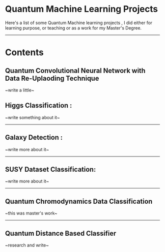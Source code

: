 # Quantum Machine Learning Projects



Here's a list of some Quantum Machine learning projects , I did either for learning purpose, or teaching or as a work for my Master's Degree.

----

# Contents



## Quantum Convolutional Neural Network with Data Re-Uplaoding Technique

~write a little~

## Higgs Classification : 

~write something about it~


-----

## Galaxy Detection :

~write more about it~


-----

## SUSY Dataset Classification:

~write more about it~


-----

## Quantum Chromodynamics Data Classification

~this was master's work~


------

## Quantum Distance Based Classifier

~research and write~
